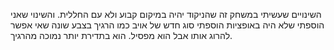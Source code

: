 השינויים שעשיתי במשחק זה שהניקוד יהיה במיקום קבוע ולא עם החללית.
והשינוי שאני הוספתי שלא היה באופציות הוספתי סוג חדש של אויב כמו הרגיך בצבע שונה שאי אפשר להרוג אותו אבל הוא מפסיל. הוא בתדירת יותר נמוכה מהרגיך.
